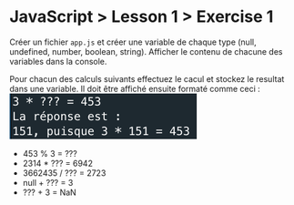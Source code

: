 # JavaScript > Lesson 1 > Exercise 1

Créer un fichier `app.js` et créer une variable de chaque type (null, undefined, number, boolean, string).
Afficher le contenu de chacune des variables dans la console.

Pour chacun des calculs suivants effectuez le cacul et stockez le resultat dans une variable. Il doit être affiché ensuite formaté comme ceci :
![example.png](example.png)

* 453 % 3 = ???
* 2314 * ??? = 6942
* 3662435 / ??? = 2723
* null + ??? = 3
* ??? + 3 = NaN
